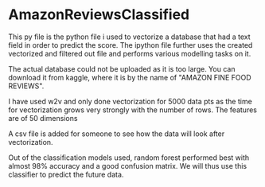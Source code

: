 # AmazonReviewsClassified

This py file is the python file i used to vectorize a database that had a text field in order to predict the score.
The ipython file further uses the created vectorized and filtered out file and performs various modelling tasks on it.

The actual database could not be uploaded as it is too large. You can download it from kaggle, where it is by the name of "AMAZON FINE FOOD REVIEWS".

I have used w2v and only done vectorization for 5000 data pts as the time for vectorization grows very strongly with the number of rows.
The features are of 50 dimensions

A csv file is added for someone to see how the data will look after vectorization.

Out of the classification models used, random forest performed best with almost 98% accuracy and a good confusion matrix.
We will thus use this classifier to predict the future data.

